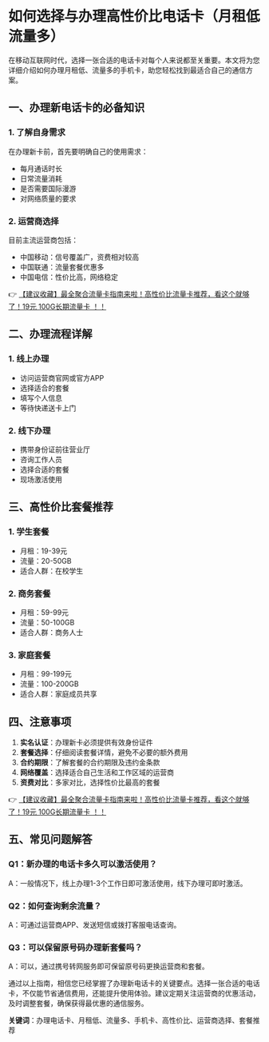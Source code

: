 # 如何选择与办理高性价比电话卡（月租低流量多）

在移动互联网时代，选择一张合适的电话卡对每个人来说都至关重要。本文将为您详细介绍如何办理月租低、流量多的手机卡，助您轻松找到最适合自己的通信方案。

## 一、办理新电话卡的必备知识

### 1. 了解自身需求
在办理新卡前，首先要明确自己的使用需求：
- 每月通话时长
- 日常流量消耗
- 是否需要国际漫游
- 对网络质量的要求

### 2. 运营商选择
目前主流运营商包括：
- 中国移动：信号覆盖广，资费相对较高
- 中国联通：流量套餐优惠多
- 中国电信：性价比高，网络稳定

👉 [【建议收藏】最全聚合流量卡指南来啦！高性价比流量卡推荐，看这个就够了！19元 100G长期流量卡 ！！](https://bit.ly/Liuliangka)

## 二、办理流程详解

### 1. 线上办理
- 访问运营商官网或官方APP
- 选择适合的套餐
- 填写个人信息
- 等待快递送卡上门

### 2. 线下办理
- 携带身份证前往营业厅
- 咨询工作人员
- 选择合适的套餐
- 现场激活使用

## 三、高性价比套餐推荐

### 1. 学生套餐
- 月租：19-39元
- 流量：20-50GB
- 适合人群：在校学生

### 2. 商务套餐
- 月租：59-99元
- 流量：50-100GB
- 适合人群：商务人士

### 3. 家庭套餐
- 月租：99-199元
- 流量：100-200GB
- 适合人群：家庭成员共享

## 四、注意事项

1. **实名认证**：办理新卡必须提供有效身份证件
2. **套餐选择**：仔细阅读套餐详情，避免不必要的额外费用
3. **合约期限**：了解套餐的合约期限及违约金条款
4. **网络覆盖**：选择适合自己生活和工作区域的运营商
5. **资费对比**：多家对比，选择性价比最高的套餐

👉 [【建议收藏】最全聚合流量卡指南来啦！高性价比流量卡推荐，看这个就够了！19元 100G长期流量卡 ！！](https://bit.ly/Liuliangka)

## 五、常见问题解答

### Q1：新办理的电话卡多久可以激活使用？
A：一般情况下，线上办理1-3个工作日即可激活使用，线下办理可即时激活。

### Q2：如何查询剩余流量？
A：可通过运营商APP、发送短信或拨打客服电话查询。

### Q3：可以保留原号码办理新套餐吗？
A：可以，通过携号转网服务即可保留原号码更换运营商和套餐。

通过以上指南，相信您已经掌握了办理新电话卡的关键要点。选择一张合适的电话卡，不仅能节省通信费用，还能提升使用体验。建议定期关注运营商的优惠活动，及时调整套餐，确保获得最优惠的通信服务。

**关键词**：办理电话卡、月租低、流量多、手机卡、高性价比、运营商选择、套餐推荐